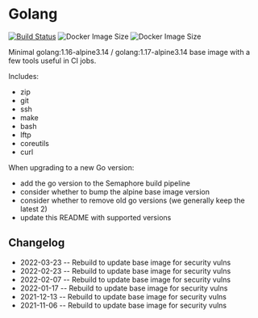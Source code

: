 # Golang

[![Build Status](https://countingup.semaphoreci.com/badges/docker-go/branches/master.svg?style=shields)](https://countingup.semaphoreci.com/projects/docker-go) ![Docker Image Size](https://img.shields.io/docker/image-size/countingup/golang/1.16?label=1.16+size) ![Docker Image Size](https://img.shields.io/docker/image-size/countingup/golang/1.17?label=1.17+size)

Minimal golang:1.16-alpine3.14 / golang:1.17-alpine3.14 base image with a few tools useful in CI jobs.

Includes:

- zip
- git
- ssh
- make
- bash
- lftp
- coreutils
- curl

When upgrading to a new Go version:
 - add the go version to the Semaphore build pipeline
 - consider whether to bump the alpine base image version
 - consider whether to remove old go versions (we generally keep the latest 2)
 - update this README with supported versions

## Changelog

 - 2022-03-23 -- Rebuild to update base image for security vulns
 - 2022-02-23 -- Rebuild to update base image for security vulns
 - 2022-02-07 -- Rebuild to update base image for security vulns
 - 2022-01-17 -- Rebuild to update base image for security vulns
 - 2021-12-13 -- Rebuild to update base image for security vulns
 - 2021-11-06 -- Rebuild to update base image for security vulns
